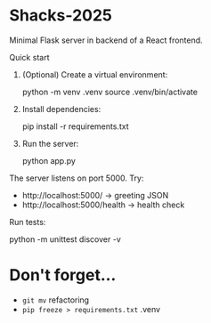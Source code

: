 # Shacks-2025

Minimal Flask server in backend of a React frontend.

Quick start

1. (Optional) Create a virtual environment:

   python -m venv .venv
   source .venv/bin/activate

2. Install dependencies:

   pip install -r requirements.txt

3. Run the server:

   python app.py

The server listens on port 5000. Try:

  - http://localhost:5000/         -> greeting JSON
  - http://localhost:5000/health  -> health check

Run tests:

  python -m unittest discover -v


# Don't forget...
- `git mv` refactoring
- `pip freeze > requirements.txt` .venv

